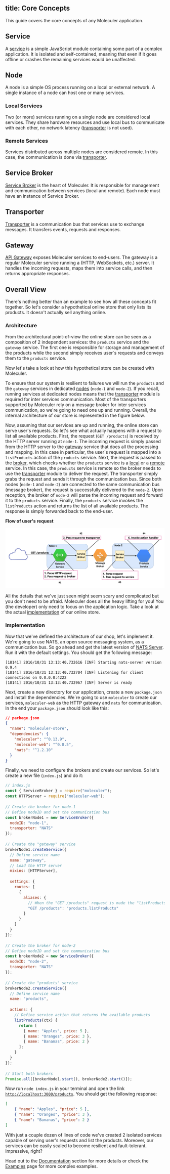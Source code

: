 title: Core Concepts
---

This guide covers the core concepts of any Moleculer application.

## Service
A [service](services.html) is a simple JavaScript module containing some part of a complex application. It is isolated and self-contained, meaning that even if it goes offline or crashes the remaining services would be unaffected.

## Node
A node is a simple OS process running on a local or external network. A single instance of a node can host one or many services.

### Local Services
Two (or more) services running on a single node are considered local services. They share hardware resources and use local bus to communicate with each other, no network latency ([transporter](#Transporter) is not used).

### Remote Services
Services distributed across multiple nodes are considered remote. In this case, the communication is done via [transporter](#Transporter).

## Service Broker
[Service Broker](broker.html) is the heart of Moleculer. It is responsible for management and communication between services (local and remote). Each node must have an instance of Service Broker.

## Transporter
[Transporter](networking.html) is a communication bus that services use to exchange messages. It transfers events, requests and responses.

## Gateway
[API Gateway](moleculer-web.html) exposes Moleculer services to end-users. The gateway is a regular Moleculer service running a (HTTP, WebSockets, etc.) server. It handles the incoming requests, maps them into service calls, and then returns appropriate responses.

## Overall View
There's nothing better than an example to see how all these concepts fit together. So let's consider a hypothetical online store that only lists its products. It doesn't actually sell anything online.

### Architecture

From the architectural point-of-view the online store can be seen as a composition of 2 independent services: the `products` service and the `gateway` service. The first one is  responsible for storage and management of the products while the second simply receives user´s requests and conveys them to the `products` service.

Now let's take a look at how this hypothetical store can be created with Moleculer.

To ensure that our system is resilient to failures we will run the `products` and the `gateway` services in dedicated [nodes](#Node) (`node-1` and `node-2`). If you recall, running services at dedicated nodes means that the [transporter](#Transporter) module is required for inter services communication. Most of the transporters supported by Moleculer rely on a message broker for inter services communication, so we're going to need one up and running. Overall, the internal architecture of our store is represented in the figure below.

Now, assuming that our services are up and running, the online store can serve user's requests. So let's see what actually happens with a request to list all available products. First, the request (`GET /products`) is received by the HTTP server running at `node-1`. The incoming request is simply passed from the HTTP server to the [gateway](#Gateway) service that does all the processing and mapping. In this case in particular, the user´s request is mapped into a `listProducts` action of the `products` service.  Next, the request is passed to the [broker](#Service-Broker), which checks whether the `products` service is a [local](#Local-Services) or a [remote](#Remote-Services) service. In this case, the `products` service is remote so the broker needs to use the [transporter](#Transporter) module to deliver the request. The transporter simply grabs the request and sends it through the communication bus. Since both nodes (`node-1` and `node-2`) are connected to the same communication bus (message broker), the request is successfully delivered to the `node-2`. Upon reception, the broker of `node-2` will parse the incoming request and forward it to the `products` service. Finally, the `products` service invokes the `listProducts` action and returns the list of all available products. The response is simply forwarded back to the end-user.

**Flow of user's request**
<div align="center">
    <img src="assets/overview.svg" alt="Architecture Overview" />
</div>

All the details that we've just seen might seem scary and complicated but you don't need to be afraid. Moleculer does all the heavy lifting for you! You (the developer) only need to focus on the application logic. Take a look at the actual [implementation](#Implementation) of our online store.

### Implementation
Now that we've defined the architecture of our shop, let's implement it. We're going to use NATS, an open source messaging system, as a communication bus. So go ahead and get the latest version of [NATS Server](https://nats.io/download/nats-io/nats-server/). Run it with the default settings. You should get the following message:

```
[18141] 2016/10/31 13:13:40.732616 [INF] Starting nats-server version 0.9.4
[18141] 2016/10/31 13:13:40.732704 [INF] Listening for client connections on 0.0.0.0:4222
[18141] 2016/10/31 13:13:40.732967 [INF] Server is ready
```

Next, create a new directory for our application, create a new `package.json` and install the dependencies. We´re going to use `moleculer` to create our services, `moleculer-web` as the HTTP gateway and `nats` for communication. In the end your `package.json` should look like this:

```json
// package.json
{
  "name": "moleculer-store",
  "dependencies": {
    "moleculer": "^0.13.9",
    "moleculer-web": "^0.8.5",
    "nats": "^1.2.10"
  }
}
```

Finally, we need to configure the brokers and create our services. So let's create a new file (`index.js`) and do it:
```javascript
// index.js
const { ServiceBroker } = require("moleculer");
const HTTPServer = require("moleculer-web");

// Create the broker for node-1
// Define nodeID and set the communication bus
const brokerNode1 = new ServiceBroker({
  nodeID: "node-1",
  transporter: "NATS"
});

// Create the "gateway" service
brokerNode1.createService({
  // Define service name
  name: "gateway",
  // Load the HTTP server
  mixins: [HTTPServer],

  settings: {
    routes: [
      {
        aliases: {
          // When the "GET /products" request is made the "listProducts" action of "products" service is executed
          "GET /products": "products.listProducts"
        }
      }
    ]
  }
});

// Create the broker for node-2
// Define nodeID and set the communication bus
const brokerNode2 = new ServiceBroker({
  nodeID: "node-2",
  transporter: "NATS"
});

// Create the "products" service
brokerNode2.createService({
  // Define service name
  name: "products",

  actions: {
    // Define service action that returns the available products
    listProducts(ctx) {
      return [
        { name: "Apples", price: 5 },
        { name: "Oranges", price: 3 },
        { name: "Bananas", price: 2 }
      ];
    }
  }
});

// Start both brokers
Promise.all([brokerNode1.start(), brokerNode2.start()]);
```
Now run `node index.js` in your terminal and open the link [`http://localhost:3000/products`](http://localhost:3000/products). You should get the following response:
```json
[
    { "name": "Apples", "price": 5 },
    { "name": "Oranges", "price": 3 },
    { "name": "Bananas", "price": 2 }
]
```

With just a couple dozen of lines of code we've created 2 isolated services capable of serving user's requests and list the products. Moreover, our services can be easily scaled to become resilient and fault-tolerant. Impressive, right? 

Head out to the [Documentation](broker.html) section for more details or check the [Examples](examples.html) page for more complex examples.